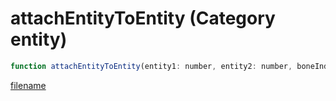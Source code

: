 # attachEntityToEntity (Category entity)

```js
function attachEntityToEntity(entity1: number, entity2: number, boneIndex: int, xPos: number, yPos: number, zPos: number, xRot: number, yRot: number, zRot: number, p9: boolean, useSoftPinning: boolean, collision: boolean, isPed: boolean, vertexIndex: int, fixedRot: boolean): void
```

[filename](attachEntityToEntity_m.md ':include')